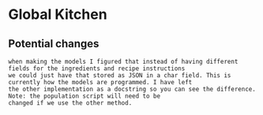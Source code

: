 # Global Kitchen

## Potential changes
    when making the models I figured that instead of having different fields for the ingredients and recipe instructions
    we could just have that stored as JSON in a char field. This is currently how the models are programmed. I have left
    the other implementation as a docstring so you can see the difference. Note: the population script will need to be
    changed if we use the other method.

